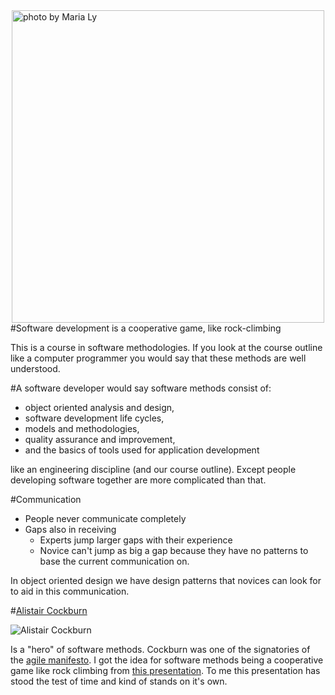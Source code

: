 <img src="https://farm4.staticflickr.com/3311/3476708671_bf2c5d860a_b_d.jpg" title="photo by Maria Ly" style="height: 500px;margin: 0 auto;display:block" />
#Software development is a cooperative game, like rock-climbing

This is a course in software methodologies. If you look at the course outline like a computer programmer you would say that these methods are well understood.

#A software developer would say software methods consist of:

* object oriented analysis and design, 
* software development life cycles, 
* models and methodologies, 
* quality assurance and improvement, 
* and the basics of tools used for application development

like an engineering discipline (and our course outline). Except people developing software together are more complicated than that.

#Communication
* People never communicate completely
* Gaps also in receiving
	* Experts jump larger gaps with their experience
	* Novice can't jump as big a gap because they have no patterns to base the current communication on.

In object oriented design we have design patterns that novices can look for to aid in this communication.

#[Alistair Cockburn](https://en.wikipedia.org/wiki/Alistair_Cockburn)

![Alistair Cockburn](https://upload.wikimedia.org/wikipedia/commons/thumb/6/6a/Alistair_Cockburn_%282007%29.jpg/344px-Alistair_Cockburn_%282007%29.jpg "Alistair Cockburn")

Is a "hero" of software methods. Cockburn was one of the signatories of the [agile manifesto](http://agilemanifesto.org/). I got the idea for software methods being a cooperative game like rock climbing from [this presentation](http://alistair.cockburn.us/Alistair's+scum+talk). To me this presentation has stood the test of time and kind of stands on it's own.